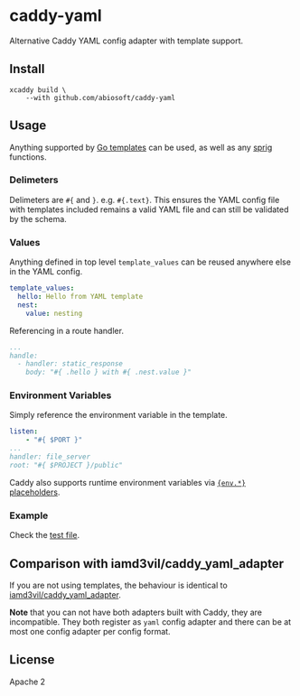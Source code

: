 # caddy-yaml
Alternative Caddy YAML config adapter with template support.

## Install

```
xcaddy build \
    --with github.com/abiosoft/caddy-yaml
```

## Usage

Anything supported by [Go templates](https://pkg.go.dev/text/template) can be used, as well as any [sprig](https://masterminds.github.io/sprig) functions.

### Delimeters

Delimeters are `#{` and `}`. e.g. `#{.text}`. This ensures the YAML config file with templates included remains a valid YAML file and can still be validated by the schema.

### Values

Anything defined in top level `template_values` can be reused anywhere else in
the YAML config.

```yaml
template_values:
  hello: Hello from YAML template
  nest:
    value: nesting
```
Referencing in a route handler.

```yaml
...
handle:
  - handler: static_response
    body: "#{ .hello } with #{ .nest.value }"
```

### Environment Variables

Simply reference the environment variable in the template.

```yaml
listen:
    - "#{ $PORT }"
...
handler: file_server
root: "#{ $PROJECT }/public"
```

Caddy also supports runtime environment variables via [`{env.*}` placeholders](https://caddyserver.com/docs/caddyfile/concepts#environment-variables).

### Example

Check the [test file](https://github.com/abiosoft/caddy-yaml/blob/master/testdata/test.caddy.yaml).

## Comparison with iamd3vil/caddy_yaml_adapter

If you are not using templates, the behaviour is identical to [iamd3vil/caddy_yaml_adapter](https://github.com/iamd3vil/caddy_yaml_adapter).

**Note** that you can not have both adapters built with Caddy, they are incompatible. They both register as `yaml` config adapter and there can be at most one config adapter per config format.

## License

Apache 2